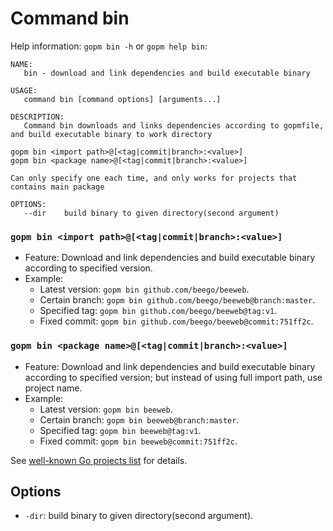Command bin
====

Help information: `gopm bin -h` or `gopm help bin`:

	NAME:
	   bin - download and link dependencies and build executable binary
	
	USAGE:
	   command bin [command options] [arguments...]
	
	DESCRIPTION:
	   Command bin downloads and links dependencies according to gopmfile,
	and build executable binary to work directory
	
	gopm bin <import path>@[<tag|commit|branch>:<value>]
	gopm bin <package name>@[<tag|commit|branch>:<value>]
	
	Can only specify one each time, and only works for projects that
	contains main package
	
	OPTIONS:
	   --dir	build binary to given directory(second argument)
   
### `gopm bin <import path>@[<tag|commit|branch>:<value>]`

- Feature: Download and link dependencies and build executable binary according to specified version.
- Example:
	- Latest version: `gopm bin github.com/beego/beeweb`.
	- Certain branch: `gopm bin github.com/beego/beeweb@branch:master`.
	- Specified tag: `gopm bin github.com/beego/beeweb@tag:v1`.
	- Fixed commit: `gopm bin github.com/beego/beeweb@commit:751ff2c`.
	
### `gopm bin <package name>@[<tag|commit|branch>:<value>]`

- Feature: Download and link dependencies and build executable binary according to specified version; but instead of using full import path, use project name.
- Example:
	- Latest version: `gopm bin beeweb`.
	- Certain branch: `gopm bin beeweb@branch:master`.
	- Specified tag: `gopm bin beeweb@tag:v1`.
	- Fixed commit: `gopm bin beeweb@commit:751ff2c`.
	
See [well-known Go projects list](../pkgname.list) for details.

## Options

- `-dir`: build binary to given directory(second argument).